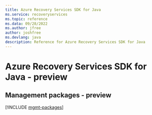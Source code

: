 ```yaml
---
title: Azure Recovery Services SDK for Java
ms.service: recoveryservices
ms.topic: reference
ms.data: 09/28/2022
ms.author: jfree
author: joshfree
ms.devlang: java
description: Reference for Azure Recovery Services SDK for Java
---
```

# Azure Recovery Services SDK for Java - preview

## Management packages - preview
[!INCLUDE [mgmt-packages](recovery-services-mgmt-index.md)]